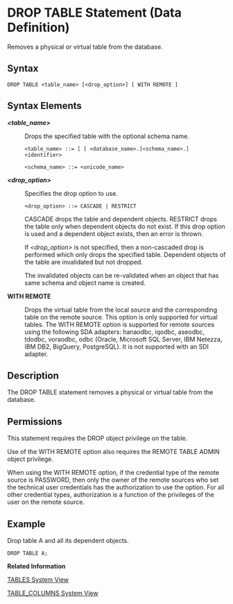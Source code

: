 <!-- loio20d7fd287519101480afbce1b997e4b9 -->

# DROP TABLE Statement \(Data Definition\)

Removes a physical or virtual table from the database.



<a name="loio20d7fd287519101480afbce1b997e4b9__sql_drop_table_1sql_drop_table_syntax"/>

## Syntax

```
DROP TABLE <table_name> [<drop_option>] [ WITH REMOTE ]
```



<a name="loio20d7fd287519101480afbce1b997e4b9__sql_drop_table_1sql_drop_table_syntax_elements"/>

## Syntax Elements


<dl>
<dt><b>

*<table\_name\>*

</b></dt>
<dd>

Drops the specified table with the optional schema name.

```
<table_name> ::= [ [ <database_name>.]<schema_name>.]<identifier>

<schema_name> ::= <unicode_name>
```



</dd><dt><b>

*<drop\_option\>*

</b></dt>
<dd>

Specifies the drop option to use.

```
<drop_option> ::= CASCADE | RESTRICT
```

CASCADE drops the table and dependent objects. RESTRICT drops the table only when dependent objects do not exist. If this drop option is used and a dependent object exists, then an error is thrown.

If *<drop\_option\>* is not specified, then a non-cascaded drop is performed which only drops the specified table. Dependent objects of the table are invalidated but not dropped.

The invalidated objects can be re-validated when an object that has same schema and object name is created.



</dd><dt><b>

WITH REMOTE

</b></dt>
<dd>

Drops the virtual table from the local source and the corresponding table on the remote source. This option is only supported for virtual tables. The WITH REMOTE option is supported for remote sources using the following SDA adapters: hanaodbc, iqodbc, aseodbc, tdodbc, voraodbc, odbc \(Oracle, Microsoft SQL Server, IBM Netezza, IBM DB2, BigQuery, PostgreSQL\). It is not supported with an SDI adapter.



</dd>
</dl>



<a name="loio20d7fd287519101480afbce1b997e4b9__sql_drop_table_1sql_drop_table_description"/>

## Description

The DROP TABLE statement removes a physical or virtual table from the database.



<a name="loio20d7fd287519101480afbce1b997e4b9__section_opr_ddt_5cb"/>

## Permissions

This statement requires the DROP object privilege on the table.

Use of the WITH REMOTE option also requires the REMOTE TABLE ADMIN object privilege.

When using the WITH REMOTE option, if the credential type of the remote source is PASSWORD, then only the owner of the remote sources who set the technical user credentials has the authorization to use the option. For all other credential types, authorization is a function of the privileges of the user on the remote source.



<a name="loio20d7fd287519101480afbce1b997e4b9__sql_drop_table_1sql_drop_table_examples"/>

## Example

Drop table A and all its dependent objects.

```
DROP TABLE A;
```

**Related Information**  


[TABLES System View](../../020-System-Views-Reference/021-System-Views/tables-system-view-2101973.md "Provides information about tables in the database.")

[TABLE\_COLUMNS System View](../../020-System-Views-Reference/021-System-Views/table-columns-system-view-2100d33.md "Provides information about available table columns.")

